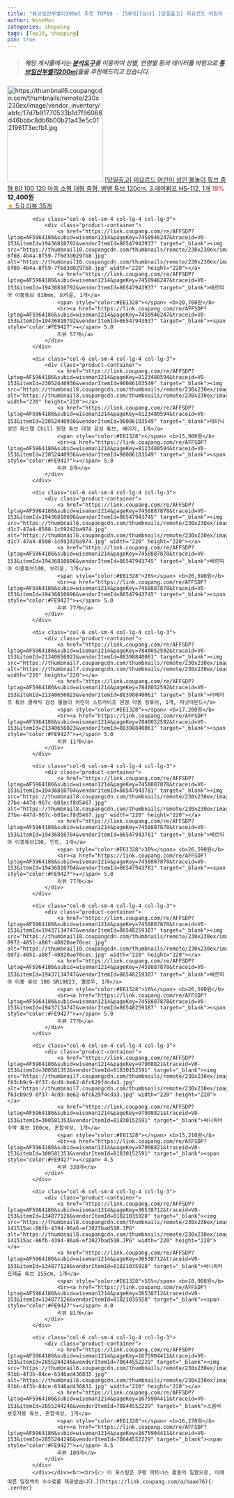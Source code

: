 ```yaml
---
title: "튜브임산부벨리200ml 추천 TOP10 - [50대][남녀] [당일출고] 피요르드 어린이 성인 물놀이 튜브 중형 80 100 120 아동 소형 대형 중형, 뱅뱅 튜브 120cm, 3.에"
author: WiseMan
categories: shopping
tags: [Top10, shopping]
pin: true
---
```


> ##### 해당 게시물에서는 [**분석도구**](https://itemscout.io/)를 이용하여 **성별**, **연령별** 등의 데이터를 바탕으로 [**튜브임산부벨리200ml**](https://link.coupang.com/a/baae76)들을 추천해드리고 있습니다.
<div class="container"><div class="row">
            <div class="col-6 col-sm-4 col-lg-4 col-lg-3">
                <div class="product-container">
                    <a href="https://link.coupang.com/re/AFFSDP?lptag=AF5964186&subid=wiseman1214&pageKey=8243285861&traceid=V0-153&itemId=23722421286&vendorItemId=90747246982" target="_blank"><img src="https://thumbnail6.coupangcdn.com/thumbnails/remote/230x230ex/image/vendor_inventory/abfc/17d7b91770533b1d7f96068d46bbbc8db6b00b21a43e5c012196173ecfb1.jpg" alt="https://thumbnail6.coupangcdn.com/thumbnails/remote/230x230ex/image/vendor_inventory/abfc/17d7b91770533b1d7f96068d46bbbc8db6b00b21a43e5c012196173ecfb1.jpg" width="220" height="220"></a>
                    <a href="https://link.coupang.com/re/AFFSDP?lptag=AF5964186&subid=wiseman1214&pageKey=8243285861&traceid=V0-153&itemId=23722421286&vendorItemId=90747246982" target="_blank">[당일출고] 피요르드 어린이 성인 물놀이 튜브 중형 80 100 120 아동 소형 대형 중형, 뱅뱅 튜브 120cm, 3.에어펌프 HS-112, 1개</a>
                    <span style="color:#E61328">19%</span> <b>12,400원</b>
                    <br><a href="https://link.coupang.com/re/AFFSDP?lptag=AF5964186&subid=wiseman1214&pageKey=8243285861&traceid=V0-153&itemId=23722421286&vendorItemId=90747246982" target="_blank"><span style="color:#FE9427">★</span> 5.0
                    리뷰 35개</a>
                </div>
            </div>
            
            <div class="col-6 col-sm-4 col-lg-4 col-lg-3">
                <div class="product-container">
                    <a href="https://link.coupang.com/re/AFFSDP?lptag=AF5964186&subid=wiseman1214&pageKey=7458946247&traceid=V0-153&itemId=19436810792&vendorItemId=86547943937" target="_blank"><img src="https://thumbnail10.coupangcdn.com/thumbnails/remote/230x230ex/image/retail/images/2023/07/11/18/5/f8664355-6f08-4b4a-8f59-7f6d3d0297b8.jpg" alt="https://thumbnail10.coupangcdn.com/thumbnails/remote/230x230ex/image/retail/images/2023/07/11/18/5/f8664355-6f08-4b4a-8f59-7f6d3d0297b8.jpg" width="220" height="220"></a>
                    <a href="https://link.coupang.com/re/AFFSDP?lptag=AF5964186&subid=wiseman1214&pageKey=7458946247&traceid=V0-153&itemId=19436810792&vendorItemId=86547943937" target="_blank">베르띠아 이중튜브 810mm, 브라운, 1개</a>
                    <span style="color:#E61328"></span> <b>20,760원</b>
                    <br><a href="https://link.coupang.com/re/AFFSDP?lptag=AF5964186&subid=wiseman1214&pageKey=7458946247&traceid=V0-153&itemId=19436810792&vendorItemId=86547943937" target="_blank"><span style="color:#FE9427">★</span> 5.0
                    리뷰 57개</a>
                </div>
            </div>
            
            <div class="col-6 col-sm-4 col-lg-4 col-lg-3">
                <div class="product-container">
                    <a href="https://link.coupang.com/re/AFFSDP?lptag=AF5964186&subid=wiseman1214&pageKey=8123480594&traceid=V0-153&itemId=23052440936&vendorItemId=90086103549" target="_blank"><img src="https://thumbnail8.coupangcdn.com/thumbnails/remote/230x230ex/image/vendor_inventory/2280/e269787331a21e9909dd3e839ff28025efe7e09665a74fca282ff4c4a2c0.jpg" alt="https://thumbnail8.coupangcdn.com/thumbnails/remote/230x230ex/image/vendor_inventory/2280/e269787331a21e9909dd3e839ff28025efe7e09665a74fca282ff4c4a2c0.jpg" width="220" height="220"></a>
                    <a href="https://link.coupang.com/re/AFFSDP?lptag=AF5964186&subid=wiseman1214&pageKey=8123480594&traceid=V0-153&itemId=23052440936&vendorItemId=90086103549" target="_blank">데이닉 성인 파스텔 Chill 원형 튜브 대형 감성 튜브, 베이지, 1개</a>
                    <span style="color:#E61328"></span> <b>15,900원</b>
                    <br><a href="https://link.coupang.com/re/AFFSDP?lptag=AF5964186&subid=wiseman1214&pageKey=8123480594&traceid=V0-153&itemId=23052440936&vendorItemId=90086103549" target="_blank"><span style="color:#FE9427">★</span> 5.0
                    리뷰 8개</a>
                </div>
            </div>
            
            <div class="col-6 col-sm-4 col-lg-4 col-lg-3">
                <div class="product-container">
                    <a href="https://link.coupang.com/re/AFFSDP?lptag=AF5964186&subid=wiseman1214&pageKey=7458887878&traceid=V0-153&itemId=19436810696&vendorItemId=86547943745" target="_blank"><img src="https://thumbnail6.coupangcdn.com/thumbnails/remote/230x230ex/image/retail/images/2023/07/11/18/7/99207bc6-d1c7-47a4-8598-1c69242ba974.jpg" alt="https://thumbnail6.coupangcdn.com/thumbnails/remote/230x230ex/image/retail/images/2023/07/11/18/7/99207bc6-d1c7-47a4-8598-1c69242ba974.jpg" width="220" height="220"></a>
                    <a href="https://link.coupang.com/re/AFFSDP?lptag=AF5964186&subid=wiseman1214&pageKey=7458887878&traceid=V0-153&itemId=19436810696&vendorItemId=86547943745" target="_blank">베르띠아 이중튜브100, 브라운, 1개</a>
                    <span style="color:#E61328">26%</span> <b>26,590원</b>
                    <br><a href="https://link.coupang.com/re/AFFSDP?lptag=AF5964186&subid=wiseman1214&pageKey=7458887878&traceid=V0-153&itemId=19436810696&vendorItemId=86547943745" target="_blank"><span style="color:#FE9427">★</span> 5.0
                    리뷰 77개</a>
                </div>
            </div>
            
            <div class="col-6 col-sm-4 col-lg-4 col-lg-3">
                <div class="product-container">
                    <a href="https://link.coupang.com/re/AFFSDP?lptag=AF5964186&subid=wiseman1214&pageKey=7840052592&traceid=V0-153&itemId=21340656023&vendorItemId=88398840061" target="_blank"><img src="https://thumbnail7.coupangcdn.com/thumbnails/remote/230x230ex/image/vendor_inventory/e2b4/d9bab29f82be65c58c9d4e9ce126dca6ebf99d5d676a2543bdd4276bbc93.jpg" alt="https://thumbnail7.coupangcdn.com/thumbnails/remote/230x230ex/image/vendor_inventory/e2b4/d9bab29f82be65c58c9d4e9ce126dca6ebf99d5d676a2543bdd4276bbc93.jpg" width="220" height="220"></a>
                    <a href="https://link.coupang.com/re/AFFSDP?lptag=AF5964186&subid=wiseman1214&pageKey=7840052592&traceid=V0-153&itemId=21340656023&vendorItemId=88398840061" target="_blank">리베아르 튜브 클래식 감성 물놀이 어린이 스트라이프 원형 아동 링튜브, 1개, 피넛아몬드</a>
                    <span style="color:#E61328"></span> <b>17,200원</b>
                    <br><a href="https://link.coupang.com/re/AFFSDP?lptag=AF5964186&subid=wiseman1214&pageKey=7840052592&traceid=V0-153&itemId=21340656023&vendorItemId=88398840061" target="_blank"><span style="color:#FE9427">★</span> 5.0
                    리뷰 11개</a>
                </div>
            </div>
            
            <div class="col-6 col-sm-4 col-lg-4 col-lg-3">
                <div class="product-container">
                    <a href="https://link.coupang.com/re/AFFSDP?lptag=AF5964186&subid=wiseman1214&pageKey=7458887878&traceid=V0-153&itemId=19436810704&vendorItemId=86547943781" target="_blank"><img src="https://thumbnail8.coupangcdn.com/thumbnails/remote/230x230ex/image/retail/images/2023/07/11/18/5/37b02008-27be-447d-967c-b01ecf8d5467.jpg" alt="https://thumbnail8.coupangcdn.com/thumbnails/remote/230x230ex/image/retail/images/2023/07/11/18/5/37b02008-27be-447d-967c-b01ecf8d5467.jpg" width="220" height="220"></a>
                    <a href="https://link.coupang.com/re/AFFSDP?lptag=AF5964186&subid=wiseman1214&pageKey=7458887878&traceid=V0-153&itemId=19436810704&vendorItemId=86547943781" target="_blank">베르띠아 이중튜브100, 민트, 1개</a>
                    <span style="color:#E61328">38%</span> <b>26,590원</b>
                    <br><a href="https://link.coupang.com/re/AFFSDP?lptag=AF5964186&subid=wiseman1214&pageKey=7458887878&traceid=V0-153&itemId=19436810704&vendorItemId=86547943781" target="_blank"><span style="color:#FE9427">★</span> 5.0
                    리뷰 77개</a>
                </div>
            </div>
            
            <div class="col-6 col-sm-4 col-lg-4 col-lg-3">
                <div class="product-container">
                    <a href="https://link.coupang.com/re/AFFSDP?lptag=AF5964186&subid=wiseman1214&pageKey=7458887878&traceid=V0-153&itemId=19437134747&vendorItemId=86548259387" target="_blank"><img src="https://thumbnail10.coupangcdn.com/thumbnails/remote/230x230ex/image/retail/images/2023/07/11/18/9/941596c6-0972-4051-a88f-40820ae70cec.jpg" alt="https://thumbnail10.coupangcdn.com/thumbnails/remote/230x230ex/image/retail/images/2023/07/11/18/9/941596c6-0972-4051-a88f-40820ae70cec.jpg" width="220" height="220"></a>
                    <a href="https://link.coupang.com/re/AFFSDP?lptag=AF5964186&subid=wiseman1214&pageKey=7458887878&traceid=V0-153&itemId=19437134747&vendorItemId=86548259387" target="_blank">베르띠아 이중 튜브 100 SR10023, 옐로우, 1개</a>
                    <span style="color:#E61328">16%</span> <b>26,590원</b>
                    <br><a href="https://link.coupang.com/re/AFFSDP?lptag=AF5964186&subid=wiseman1214&pageKey=7458887878&traceid=V0-153&itemId=19437134747&vendorItemId=86548259387" target="_blank"><span style="color:#FE9427">★</span> 5.0
                    리뷰 77개</a>
                </div>
            </div>
            
            <div class="col-6 col-sm-4 col-lg-4 col-lg-3">
                <div class="product-container">
                    <a href="https://link.coupang.com/re/AFFSDP?lptag=AF5964186&subid=wiseman1214&pageKey=97908821&traceid=V0-153&itemId=300581353&vendorItemId=81830152591" target="_blank"><img src="https://thumbnail7.coupangcdn.com/thumbnails/remote/230x230ex/image/retail/images/1000210514872384-f63cb9c9-8f37-4cd9-be62-6fc629f4cda3.jpg" alt="https://thumbnail7.coupangcdn.com/thumbnails/remote/230x230ex/image/retail/images/1000210514872384-f63cb9c9-8f37-4cd9-be62-6fc629f4cda3.jpg" width="220" height="220"></a>
                    <a href="https://link.coupang.com/re/AFFSDP?lptag=AF5964186&subid=wiseman1214&pageKey=97908821&traceid=V0-153&itemId=300581353&vendorItemId=81830152591" target="_blank">써니워터 수박 튜브 100cm, 혼합색상, 1개</a>
                    <span style="color:#E61328"></span> <b>15,210원</b>
                    <br><a href="https://link.coupang.com/re/AFFSDP?lptag=AF5964186&subid=wiseman1214&pageKey=97908821&traceid=V0-153&itemId=300581353&vendorItemId=81830152591" target="_blank"><span style="color:#FE9427">★</span> 4.5
                    리뷰 338개</a>
                </div>
            </div>
            
            <div class="col-6 col-sm-4 col-lg-4 col-lg-3">
                <div class="product-container">
                    <a href="https://link.coupang.com/re/AFFSDP?lptag=AF5964186&subid=wiseman1214&pageKey=36538712&traceid=V0-153&itemId=134877126&vendorItemId=81821035928" target="_blank"><img src="https://thumbnail8.coupangcdn.com/thumbnails/remote/230x230ex/image/retail/images/999300577229843-141515ac-86fb-4394-86a6-ef3027bad510.JPG" alt="https://thumbnail8.coupangcdn.com/thumbnails/remote/230x230ex/image/retail/images/999300577229843-141515ac-86fb-4394-86a6-ef3027bad510.JPG" width="220" height="220"></a>
                    <a href="https://link.coupang.com/re/AFFSDP?lptag=AF5964186&subid=wiseman1214&pageKey=36538712&traceid=V0-153&itemId=134877126&vendorItemId=81821035928" target="_blank">써니워터 프레츨 튜브 155cm, 1개</a>
                    <span style="color:#E61328">55%</span> <b>18,900원</b>
                    <br><a href="https://link.coupang.com/re/AFFSDP?lptag=AF5964186&subid=wiseman1214&pageKey=36538712&traceid=V0-153&itemId=134877126&vendorItemId=81821035928" target="_blank"><span style="color:#FE9427">★</span> 4.0
                    리뷰 81개</a>
                </div>
            </div>
            
            <div class="col-6 col-sm-4 col-lg-4 col-lg-3">
                <div class="product-container">
                    <a href="https://link.coupang.com/re/AFFSDP?lptag=AF5964186&subid=wiseman1214&pageKey=1675904411&traceid=V0-153&itemId=2855244246&vendorItemId=70844552229" target="_blank"><img src="https://thumbnail6.coupangcdn.com/thumbnails/remote/230x230ex/image/retail/images/2020/06/08/14/7/2dc6571c-91bb-4f3b-84ce-6346ad436832.jpg" alt="https://thumbnail6.coupangcdn.com/thumbnails/remote/230x230ex/image/retail/images/2020/06/08/14/7/2dc6571c-91bb-4f3b-84ce-6346ad436832.jpg" width="220" height="220"></a>
                    <a href="https://link.coupang.com/re/AFFSDP?lptag=AF5964186&subid=wiseman1214&pageKey=1675904411&traceid=V0-153&itemId=2855244246&vendorItemId=70844552229" target="_blank">스윔비 보호자용 튜브, 혼합색상, 1개</a>
                    <span style="color:#E61328"></span> <b>16,270원</b>
                    <br><a href="https://link.coupang.com/re/AFFSDP?lptag=AF5964186&subid=wiseman1214&pageKey=1675904411&traceid=V0-153&itemId=2855244246&vendorItemId=70844552229" target="_blank"><span style="color:#FE9427">★</span> 4.5
                    리뷰 109개</a>
                </div>
            </div>
            </div></div><br><br>[👉 이 포스팅은 쿠팡 파트너스 활동의 일환으로, 이에 따른 일정액의 수수료를 제공받습니다.](https://link.coupang.com/a/baae76){: .center}